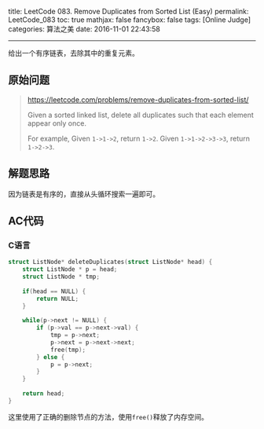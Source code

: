 title: LeetCode 083. Remove Duplicates from Sorted List (Easy)
permalink: LeetCode_083
toc: true
mathjax: false
fancybox: false
tags: [Online Judge]
categories: 算法之美
date: 2016-11-01 22:43:58

---

给出一个有序链表，去除其中的重复元素。

<!--more-->

## 原始问题

> https://leetcode.com/problems/remove-duplicates-from-sorted-list/
>
> Given a sorted linked list, delete all duplicates such that each element appear only once.
> 
> For example,
> Given `1->1->2`, return `1->2`.
> Given `1->1->2->3->3`, return `1->2->3`.


## 解题思路

因为链表是有序的，直接从头循环搜索一遍即可。

## AC代码

### C语言

```c
struct ListNode* deleteDuplicates(struct ListNode* head) {
    struct ListNode * p = head;
    struct ListNode * tmp;
    
    if(head == NULL) {
        return NULL;
    }
    
    while(p->next != NULL) {
        if (p->val == p->next->val) {
            tmp = p->next;
            p->next = p->next->next;
            free(tmp);
        } else {
            p = p->next;
        }
    }
    
    return head;
}
```

这里使用了正确的删除节点的方法，使用`free()`释放了内存空间。